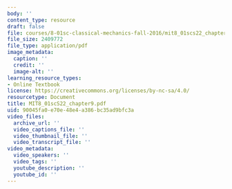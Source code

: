 ```yaml
---
body: ''
content_type: resource
draft: false
file: courses/8-01sc-classical-mechanics-fall-2016/mit8_01scs22_chapter9.pdf
file_size: 2409772
file_type: application/pdf
image_metadata:
  caption: ''
  credit: ''
  image-alt: ''
learning_resource_types:
- Online Textbook
license: https://creativecommons.org/licenses/by-nc-sa/4.0/
resourcetype: Document
title: MIT8_01scS22_chapter9.pdf
uid: 90045fa0-e70e-48e4-a386-bc35ad9bfc3a
video_files:
  archive_url: ''
  video_captions_file: ''
  video_thumbnail_file: ''
  video_transcript_file: ''
video_metadata:
  video_speakers: ''
  video_tags: ''
  youtube_description: ''
  youtube_id: ''
---
```

